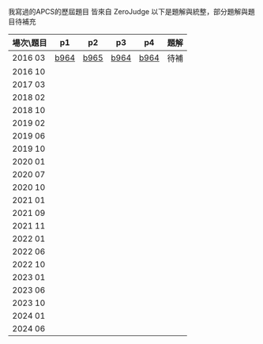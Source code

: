 我寫過的APCS的歷屆題目 皆來自 ZeroJudge
以下是題解與統整，部分題解與題目待補充

|  場次\題目  |  p1                    | p2                     | p3                     | p4                     | 題解  |
|---------|------------------------|------------------------|------------------------|------------------------|-----|
| 2016 03 |  [b964](2016/b964.cpp) |  [b965](2016/b965.cpp) |  [b964](2016/b966.cpp) |  [b964](2016/b967.cpp) |  待補 |
| 2016 10 |                        |                        |                        |                        |     |
| 2017 03 |                        |                        |                        |                        |     |
| 2018 02 |                        |                        |                        |                        |     |
| 2018 10 |                        |                        |                        |                        |     |
| 2019 02 |                        |                        |                        |                        |     |
| 2019 06 |                        |                        |                        |                        |     |
| 2019 10 |                        |                        |                        |                        |     |
| 2020 01 |                        |                        |                        |                        |     |
| 2020 07 |                        |                        |                        |                        |     |
| 2020 10 |                        |                        |                        |                        |     |
| 2021 01 |                        |                        |                        |                        |     |
| 2021 09 |                        |                        |                        |                        |     |
| 2021 11 |                        |                        |                        |                        |     |
| 2022 01 |                        |                        |                        |                        |     |
| 2022 06 |                        |                        |                        |                        |     |
| 2022 10 |                        |                        |                        |                        |     |
| 2023 01 |                        |                        |                        |                        |     |
| 2023 06 |                        |                        |                        |                        |     |
| 2023 10 |                        |                        |                        |                        |     |
| 2024 01 |                        |                        |                        |                        |     |
| 2024 06 |                        |                        |                        |                        |     |
